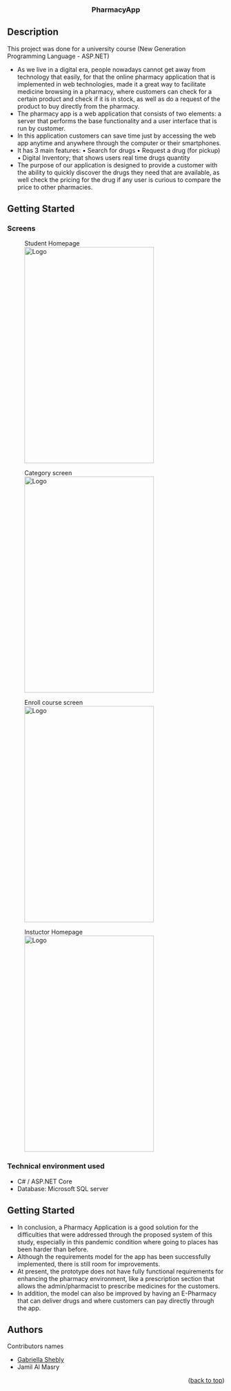 
<div id="top"></div>

  <h3 align="center">PharmacyApp </h3>

## Description

This project was done for a university course (New Generation Programming Language - ASP.NET)

* As we live in a digital era, people nowadays cannot get away from technology that easily, for that the online pharmacy application that is implemented in web technologies, made it a great way to facilitate medicine browsing in a pharmacy, where customers can check for a certain product and check if it is in stock, as well as do a request of the product to buy directly from the pharmacy.
* The pharmacy app is a web application that consists of two elements: a server that performs the base functionality and a user interface that is run by customer. 
* In this application customers can save time just by accessing the web app anytime and anywhere through the computer or their smartphones.
* It has 3 main features:
•	Search for drugs
•	Request a drug (for pickup)
•	Digital Inventory; that shows users real time drugs quantity
* The purpose of our application is designed to provide a customer with the ability to quickly discover the drugs they need that are available, as well check the pricing for the drug if any user is curious to compare the price to other pharmacies.


## Getting Started

### Screens
<figure>
  <figcaption>Student Homepage</figcaption>
<img src="homepage.PNG" alt="Logo" width="300" height="500">
</figure>
<figure>
  <figcaption>Category screen</figcaption>
<img src="ccc.PNG" alt="Logo" width="300" height="500">
</figure>
<figure>
  <figcaption>Enroll course screen</figcaption>
<img src="enroll.PNG" alt="Logo" width="300" height="500">
</figure>
<figure>
  <figcaption>Instuctor Homepage</figcaption>
<img src="kk.PNG" alt="Logo" width="300" height="500">
</figure>



### Technical environment used

* C# / ASP.NET Core
* Database: Microsoft SQL server


## Getting Started
* In conclusion, a Pharmacy Application is a good solution for the difficulties that were addressed through the proposed system of this study, especially in this pandemic condition where going to places has been harder than before. 
* Although the requirements model for the app has been successfully implemented, there is still room for improvements. 
* At present, the prototype does not have fully functional requirements for enhancing the pharmacy environment, like a prescription section that allows the admin/pharmacist to prescribe medicines for the customers.
* In addition, the model can also be improved by having an E-Pharmacy that can deliver drugs and where customers can pay directly through the app.




## Authors

Contributors names

* [Gabriella Shebly](https://beacons.ai/gabz.edu)
* Jamil Al Masry

<p align="right">(<a href="#top">back to top</a>)</p>
